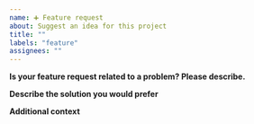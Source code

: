 ```yaml
---
name: ➕ Feature request
about: Suggest an idea for this project
title: ""
labels: "feature"
assignees: ""
---
```


**Is your feature request related to a problem? Please describe.**

<!-- A clear and concise description of what the problem is. e.g., I would like to have[...] -->

**Describe the solution you would prefer**

<!-- A clear and concise description of the expected behavior. -->

**Additional context**

<!-- Add any other context or screenshots about the feature request here. -->
